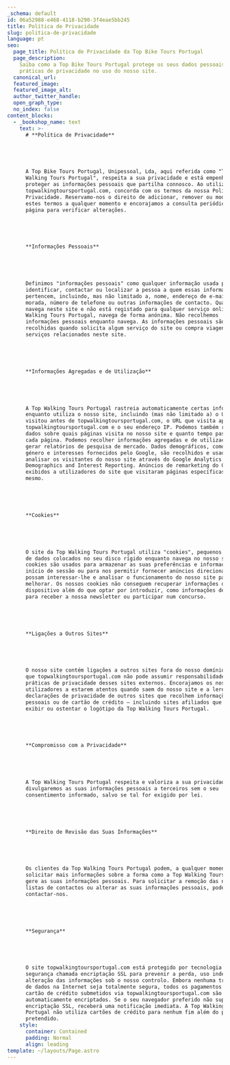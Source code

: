 ```yaml
---
_schema: default
id: 06a52988-e468-4118-b290-3f4eae5bb245
title: Política de Privacidade
slug: politica-de-privacidade
language: pt
seo:
  page_title: Política de Privacidade da Top Bike Tours Portugal
  page_description:
    Saiba como a Top Bike Tours Portugal protege os seus dados pessoais e as
    práticas de privacidade no uso do nosso site.
  canonical_url:
  featured_image:
  featured_image_alt:
  author_twitter_handle:
  open_graph_type:
  no_index: false
content_blocks:
  - _bookshop_name: text
    text: >-
      # **Política de Privacidade**


       


      A Top Bike Tours Portugal, Unipessoal, Lda, aqui referida como "Top
      Walking Tours Portugal", respeita a sua privacidade e está empenhada em
      proteger as informações pessoais que partilha connosco. Ao utilizar
      topwalkingtoursportugal.com, concorda com os termos da nossa Política de
      Privacidade. Reservamo-nos o direito de adicionar, remover ou modificar
      estes termos a qualquer momento e encorajamos a consulta periódica desta
      página para verificar alterações.


       


      **Informações Pessoais**


       


      Definimos "informações pessoais" como qualquer informação usada para
      identificar, contactar ou localizar a pessoa a quem essas informações
      pertencem, incluindo, mas não limitado a, nome, endereço de e-mail,
      morada, número de telefone ou outras informações de contacto. Quando
      navega neste site e não está registado para qualquer serviço online da Top
      Walking Tours Portugal, navega de forma anónima. Não recolhemos
      informações pessoais enquanto navega. As informações pessoais são
      recolhidas quando solicita algum serviço do site ou compra viagens ou
      serviços relacionados neste site.


       


      **Informações Agregadas e de Utilização**


       


      A Top Walking Tours Portugal rastreia automaticamente certas informações
      enquanto utiliza o nosso site, incluindo (mas não limitado a) o URL que
      visitou antes de topwalkingtoursportugal.com, o URL que visita após
      topwalkingtoursportugal.com e o seu endereço IP. Podemos também registar
      dados sobre quais páginas visita no nosso site e quanto tempo passa em
      cada página. Podemos recolher informações agregadas e de utilização para
      gerar relatórios de pesquisa de mercado. Dados demográficos, como idade,
      género e interesses fornecidos pelo Google, são recolhidos e usados para
      analisar os visitantes do nosso site através do Google Analytics
      Demographics and Interest Reporting. Anúncios de remarketing do Google são
      exibidos a utilizadores do site que visitaram páginas específicas do
      mesmo.


       


      **Cookies**


       


      O site da Top Walking Tours Portugal utiliza "cookies", pequenos ficheiros
      de dados colocados no seu disco rígido enquanto navega no nosso site. Os
      cookies são usados para armazenar as suas preferências e informações de
      início de sessão ou para nos permitir fornecer anúncios direcionados que
      possam interessar-lhe e analisar o funcionamento do nosso site para o
      melhorar. Os nossos cookies não conseguem recuperar informações do seu
      dispositivo além do que optar por introduzir, como informações de registo
      para receber a nossa newsletter ou participar num concurso.


       


      **Ligações a Outros Sites**


       


      O nosso site contém ligações a outros sites fora do nosso domínio, pelo
      que topwalkingtoursportugal.com não pode assumir responsabilidade pelas
      práticas de privacidade desses sites externos. Encorajamos os nossos
      utilizadores a estarem atentos quando saem do nosso site e a lerem as
      declarações de privacidade de outros sites que recolhem informações
      pessoais ou de cartão de crédito — incluindo sites afiliados que possam
      exibir ou ostentar o logótipo da Top Walking Tours Portugal.


       


      **Compromisso com a Privacidade**


       


      A Top Walking Tours Portugal respeita e valoriza a sua privacidade. Não
      divulgaremos as suas informações pessoais a terceiros sem o seu
      consentimento informado, salvo se tal for exigido por lei.


       


      **Direito de Revisão das Suas Informações**


       


      Os clientes da Top Walking Tours Portugal podem, a qualquer momento,
      solicitar mais informações sobre a forma como a Top Walking Tours Portugal
      gere as suas informações pessoais. Para solicitar a remoção das nossas
      listas de contactos ou alterar as suas informações pessoais, pode
      contactar-nos.


       


      **Segurança**


       


      O site topwalkingtoursportugal.com está protegido por tecnologia de
      segurança chamada encriptação SSL para prevenir a perda, uso indevido e
      alteração das informações sob o nosso controlo. Embora nenhuma transmissão
      de dados na Internet seja totalmente segura, todos os pagamentos com
      cartão de crédito submetidos via topwalkingtoursportugal.com são
      automaticamente encriptados. Se o seu navegador preferido não suportar
      encriptação SSL, receberá uma notificação imediata. A Top Walking Tours
      Portugal não utiliza cartões de crédito para nenhum fim além do pagamento
      pretendido.
    style:
      container: Contained
      padding: Normal
      align: leading
template: ~/layouts/Page.astro
---
```

